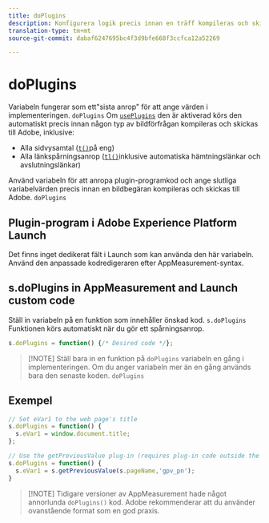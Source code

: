 ```yaml
---
title: doPlugins
description: Konfigurera logik precis innan en träff kompileras och skickas till Adobe.
translation-type: tm+mt
source-git-commit: dabaf6247695bc4f3d9bfe668f3ccfca12a52269

---
```



# doPlugins

Variabeln fungerar som ett&quot;sista anrop&quot; för att ange värden i implementeringen. `doPlugins` Om [`usePlugins`](../config-vars/useplugins.md) den är aktiverad körs den automatiskt precis innan någon typ av bildförfrågan kompileras och skickas till Adobe, inklusive:

* Alla sidvysamtal ([`t()`](t-method.md)på eng)
* Alla länkspårningsanrop ([`tl()`](tl-method.md)inklusive automatiska hämtningslänkar och avslutningslänkar)

Använd variabeln för att anropa plugin-programkod och ange slutliga variabelvärden precis innan en bildbegäran kompileras och skickas till Adobe. `doPlugins`

## Plugin-program i Adobe Experience Platform Launch

Det finns inget dedikerat fält i Launch som kan använda den här variabeln. Använd den anpassade kodredigeraren efter AppMeasurement-syntax.

## s.doPlugins in AppMeasurement and Launch custom code

Ställ in variabeln på en funktion som innehåller önskad kod. `s.doPlugins` Funktionen körs automatiskt när du gör ett spårningsanrop.

```js
s.doPlugins = function() {/* Desired code */};
```

>[!NOTE] Ställ bara in en funktion på `doPlugins` variabeln en gång i implementeringen. Om du anger variabeln mer än en gång används bara den senaste koden. `doPlugins`

## Exempel

```js
// Set eVar1 to the web page's title
s.doPlugins = function() {
  s.eVar1 = window.document.title;
};

// Use the getPreviousValue plug-in (requires plug-in code outside the function)
s.doPlugins = function() {
  s.eVar1 = s.getPreviousValue(s.pageName,'gpv_pn');
}
```

>[!NOTE] Tidigare versioner av AppMeasurement hade något annorlunda `doPlugins()` kod. Adobe rekommenderar att du använder ovanstående format som en god praxis.
